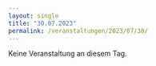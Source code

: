 ```yaml
---
layout: single
title: "30.07.2023"
permalink: /veranstaltungen/2023/07/30/
---
```


Keine Veranstaltung an diesem Tag.
